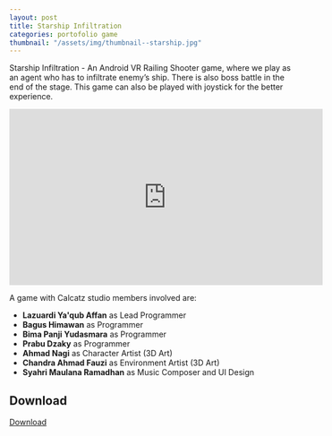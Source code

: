 ```yaml
---
layout: post
title: Starship Infiltration
categories: portofolio game
thumbnail: "/assets/img/thumbnail--starship.jpg"
---
```


Starship Infiltration - An Android VR Railing Shooter game, where we play as an agent who has to infiltrate enemy’s ship. There is also boss battle in the end of the stage. This game can also be played with joystick for the better experience.

<iframe width="560" height="315" src="https://www.youtube.com/embed/-xIzqGHgfZ8" frameborder="0" allowfullscreen></iframe>

A game with Calcatz studio members involved are:
- **Lazuardi Ya'qub Affan** as Lead Programmer
- **Bagus Himawan** as Programmer
- **Bima Panji Yudasmara** as Programmer
- **Prabu Dzaky** as Programmer
- **Ahmad Nagi** as Character Artist (3D Art)
- **Chandra Ahmad Fauzi** as Environment Artist (3D Art)
- **Syahri Maulana Ramadhan** as Music Composer and UI Design

## Download
<a href="https://calcatz.itch.io/starship-infiltration-vr">Download</a>